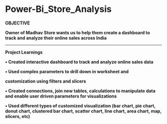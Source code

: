 # Power-Bi_Store_Analysis
<b>
OBJECTIVE

Owner of Madhav Store wants us to help them create a dashboard to track and analyze their online sales across India

<hr>

Project Learnings

• Created interactive dashboard to track and analyze online sales data

• Used complex parameters to drill down in worksheet and

customization using filters and slicers

• Created connections, join new tables, calculations to manipulate data and enable user driven parameters for visualizations

• Used different types of customized visualization (bar chart, pie chart, donut chart, clustered bar chart, scatter chart, line chart, area chart, map, slicers, etc)

</b>
